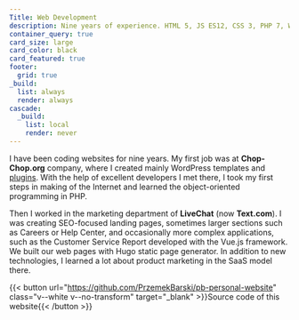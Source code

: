 ```yaml
---
Title: Web Development
description: Nine years of experience. HTML 5, JS ES12, CSS 3, PHP 7, Wordpress, Jamstack
container_query: true
card_size: large
card_color: black
card_featured: true
footer:
  grid: true
_build:
  list: always
  render: always
cascade:
  _build:
    list: local
    render: never
---
```


I have been coding websites for nine years. My first job was at **Chop-Chop.org** company, where I created mainly WordPress templates and [plugins](https://profiles.wordpress.org/chopchoporg/#content-plugins). With the help of excellent developers I met there, I took my first steps in making of the Internet and learned the object-oriented programming in PHP.

Then I worked in the marketing department of **LiveChat** (now **Text.com**). I was creating SEO-focused landing pages, sometimes larger sections such as Careers or Help Center, and occasionally more complex applications, such as the Customer Service Report developed with the Vue.js framework. We built our web pages with Hugo static page generator. In addition to new technologies, I learned a lot about product marketing in the SaaS model there.

{{< button url="https://github.com/PrzemekBarski/pb-personal-website" class="v--white v--no-transform" target="_blank" >}}Source code of this website{{< /button >}}
